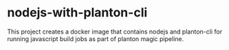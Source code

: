 # nodejs-with-planton-cli

This project creates a docker image that contains nodejs and planton-cli for running javascript build jobs as part of planton magic pipeline.
